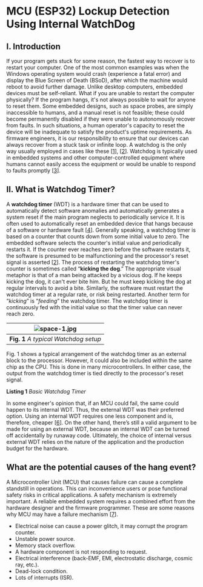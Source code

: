 # MCU (ESP32) Lockup Detection Using Internal WatchDog
## I. Introduction
If your program gets stuck for some reason, the fastest way to recover is to restart your computer. One of the most common examples was when the Windows operating system would crash (experience a fatal error) and display the Blue Screen of Death (BSoD), after which the machine would reboot to avoid further damage. Unlike desktop computers, embedded devices must be self-reliant. What if you are unable to restart the computer physically? If the program hangs, it's not always possible to wait for anyone to reset them. Some embedded designs, such as space probes, are simply inaccessible to humans, and a manual reset is not feasible; these could become permanently disabled if they were unable to autonomously recover from faults. In such situations, a human operator's capacity to reset the device will be inadequate to satisfy the product's uptime requirements. As firmware engineers, it is our responsibility to ensure that our devices can always recover from a stuck task or infinite loop. A watchdog is the only way usually employed in cases like these [[1](https://www.microcontrollertips.com/whats-watch-dog-timer-wdt-faq/)], [[2](https://www.embedded.com/introduction-to-watchdog-timers/)]. Watchdog is typically used in embedded systems and other computer-controlled equipment where humans cannot easily access the equipment or would be unable to respond to faults promptly [[3](https://www.researchgate.net/publication/295010877_Architecture_and_Operation_of_a_Watchdog_Timer)].
## II. What is Watchdog Timer?
A **watchdog timer** (WDT) is a hardware timer that can be used to automatically detect software anomalies and automatically generates a system reset if the main program neglects to periodically service it. It is often used to automatically reset an embedded device that hangs because of a software or hardware fault [[4](https://os.mbed.com/cookbook/WatchDog-Timer)]. Generally speaking, a watchdog timer is based on a counter that counts down from some initial value to zero. The embedded software selects the counter's initial value and periodically restarts it. If the counter ever reaches zero before the software restarts it, the software is presumed to be malfunctioning and the processor's reset signal is asserted [[2](https://www.embedded.com/introduction-to-watchdog-timers/)]. The process of restarting the watchdog timer's counter is sometimes called “**kicking the dog**.” The appropriate visual metaphor is that of a man being attacked by a vicious dog. If he keeps kicking the dog, it can't ever bite him. But he must keep kicking the dog at regular intervals to avoid a bite. Similarly, the software must restart the watchdog timer at a regular rate, or risk being restarted. Another term for “*kicking*” is “*feeding*” the watchdog timer. The watchdog timer is continuously fed with the initial value so that the timer value can never reach zero.

| ![space-1.jpg](https://files.readme.io/b302301-out.gif) | 
|:--:| 
| **Fig. 1** *A typical Watchdog setup* |

Fig. 1 shows a typical arrangement of the watchdog timer as an external block to the processor. However, it could also be included within the same chip as the CPU. This is done in many microcontrollers. In either case, the output from the watchdog timer is tied directly to the processor's reset signal. 

**Listing 1** *Basic Watchdog Timer*

In some engineer's opinion that, if an MCU could fail, the same could happen to its internal WDT. Thus, the external WDT was their preferred option. Using an internal WDT requires one less component and is, therefore, cheaper [[6](https://www.eeweb.com/using-the-microcontrollers-watchdog-timer-wdt-effectively/)]. On the other hand, there’s still a valid argument to be made for using an external WDT, because an internal WDT can be turned off accidentally by runaway code. Ultimately, the choice of internal versus external WDT relies on the nature of the application and the production budget for the hardware.

## What are the potential causes of the hang event?
A Microcontroller Unit (MCU) that causes failure can cause a complete standstill in operations. This can inconvenience users or pose functional safety risks in critical applications. A safety mechanism is extremely important. A reliable embedded system requires a combined effort from the hardware designer and the firmware programmer. These are some reasons why MCU may have a failure mechanism [[7](https://resources.altium.com/p/microcontroller-failure-modes-why-they-happen-and-how-to-prevent-them)].
* Electrical noise can cause a power glitch, it may corrupt the program counter.
* Unstable power source.
* Memory stack overflow.
* A hardware component is not responding to request.
* Electrical interference (back-EMF, EMI, electrostatic discharge, cosmic ray, etc.).
* Dead-lock condition.
* Lots of interrupts (ISR).


